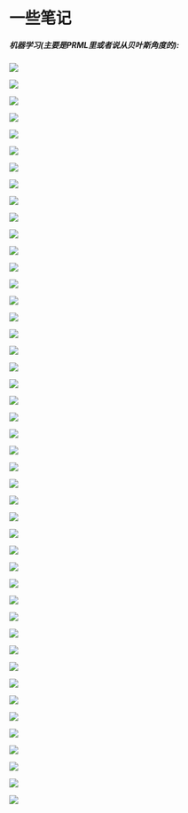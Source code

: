 # 一些笔记

##### 机器学习(主要是PRML里或者说从贝叶斯角度的):

![](./assets/笔记1_1.jpg)

![](./assets/笔记1_2.jpg)

![](./assets/笔记1_3.jpg)

![](./assets/笔记1_4.jpg)

![](./assets/笔记1_5.jpg)

![](./assets/笔记1_6.jpg)

![](./assets/笔记1_7.jpg)

![](./assets/笔记1_8.jpg)

![](./assets/笔记1_9.jpg)

![](./assets/笔记1_10.jpg)

![](./assets/笔记1_11.jpg)

![](./assets/笔记1_12.jpg)

![](./assets/笔记1_13.jpg)

![](./assets/笔记1_14.jpg)

![](./assets/笔记1_15.jpg)

![](./assets/笔记1_16.jpg)

![](./assets/笔记1_17.jpg)

![](./assets/笔记1_18.jpg)

![](./assets/笔记1_19.jpg)

![](./assets/笔记1_20.jpg)

![](./assets/笔记1_21.jpg)

![](./assets/笔记1_22.jpg)

![](./assets/笔记1_23.jpg)

![](./assets/笔记1_24.jpg)

![](./assets/笔记1_25.jpg)

![](./assets/笔记1_26.jpg)

![](./assets/笔记2_1.jpg)

![](./assets/笔记2_2.jpg)

![](./assets/笔记2_3.jpg)

![](./assets/笔记2_4.jpg)

![](./assets/笔记2_5.jpg)

![](./assets/笔记2_6.jpg)

![](./assets/笔记2_7.jpg)

![](./assets/笔记2_8.jpg)

![](./assets/笔记2_9.jpg)

![](./assets/笔记2_10.jpg)

![](./assets/笔记2_11.jpg)

![](./assets/笔记2_12.jpg)

![](./assets/笔记2_13.jpg)

![](./assets/笔记2_14.jpg)

![](./assets/笔记2_15.jpg)

![](./assets/笔记2_16.jpg)

![](./assets/笔记2_17.jpg)

![](./assets/笔记2_18.jpg)

![](./assets/笔记2_19.jpg)
